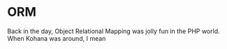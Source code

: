 ORM
===

Back in the day, Object Relational Mapping was jolly fun in the PHP world.
When Kohana was around, I mean

